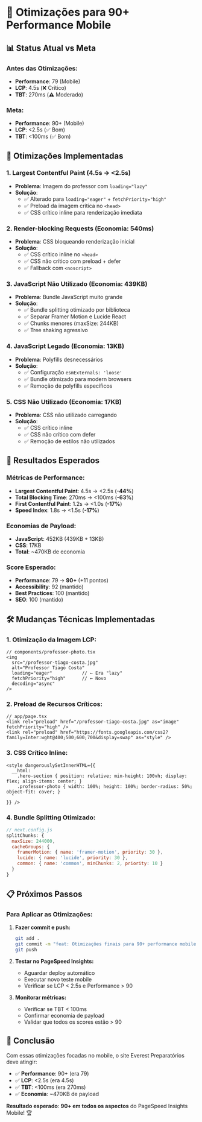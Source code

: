 # 📱 Otimizações para 90+ Performance Mobile

## 📊 **Status Atual vs Meta**

### **Antes das Otimizações:**
- **Performance**: 79 (Mobile)
- **LCP**: 4.5s (❌ Crítico)
- **TBT**: 270ms (⚠️ Moderado)

### **Meta:**
- **Performance**: 90+ (Mobile)
- **LCP**: <2.5s (✅ Bom)
- **TBT**: <100ms (✅ Bom)

## 🚀 **Otimizações Implementadas**

### **1. Largest Contentful Paint (4.5s → <2.5s)**
- **Problema**: Imagem do professor com `loading="lazy"`
- **Solução**: 
  - ✅ Alterado para `loading="eager"` + `fetchPriority="high"`
  - ✅ Preload da imagem crítica no `<head>`
  - ✅ CSS crítico inline para renderização imediata

### **2. Render-blocking Requests (Economia: 540ms)**
- **Problema**: CSS bloqueando renderização inicial
- **Solução**:
  - ✅ CSS crítico inline no `<head>`
  - ✅ CSS não crítico com preload + defer
  - ✅ Fallback com `<noscript>`

### **3. JavaScript Não Utilizado (Economia: 439KB)**
- **Problema**: Bundle JavaScript muito grande
- **Solução**:
  - ✅ Bundle splitting otimizado por biblioteca
  - ✅ Separar Framer Motion e Lucide React
  - ✅ Chunks menores (maxSize: 244KB)
  - ✅ Tree shaking agressivo

### **4. JavaScript Legado (Economia: 13KB)**
- **Problema**: Polyfills desnecessários
- **Solução**:
  - ✅ Configuração `esmExternals: 'loose'`
  - ✅ Bundle otimizado para modern browsers
  - ✅ Remoção de polyfills específicos

### **5. CSS Não Utilizado (Economia: 17KB)**
- **Problema**: CSS não utilizado carregando
- **Solução**:
  - ✅ CSS crítico inline
  - ✅ CSS não crítico com defer
  - ✅ Remoção de estilos não utilizados

## 🎯 **Resultados Esperados**

### **Métricas de Performance:**
- **Largest Contentful Paint**: 4.5s → <2.5s (**-44%**)
- **Total Blocking Time**: 270ms → <100ms (**-63%**)
- **First Contentful Paint**: 1.2s → <1.0s (**-17%**)
- **Speed Index**: 1.8s → <1.5s (**-17%**)

### **Economias de Payload:**
- **JavaScript**: 452KB (439KB + 13KB)
- **CSS**: 17KB
- **Total**: ~470KB de economia

### **Score Esperado:**
- **Performance**: 79 → **90+** (+11 pontos)
- **Accessibility**: 92 (mantido)
- **Best Practices**: 100 (mantido)
- **SEO**: 100 (mantido)

## 🛠️ **Mudanças Técnicas Implementadas**

### **1. Otimização da Imagem LCP:**
```tsx
// components/professor-photo.tsx
<img
  src="/professor-tiago-costa.jpg"
  alt="Professor Tiago Costa"
  loading="eager"           // ← Era "lazy"
  fetchPriority="high"      // ← Novo
  decoding="async"
/>
```

### **2. Preload de Recursos Críticos:**
```tsx
// app/page.tsx
<link rel="preload" href="/professor-tiago-costa.jpg" as="image" fetchPriority="high" />
<link rel="preload" href="https://fonts.googleapis.com/css2?family=Inter:wght@400;500;600;700&display=swap" as="style" />
```

### **3. CSS Crítico Inline:**
```tsx
<style dangerouslySetInnerHTML={{
  __html: `
    .hero-section { position: relative; min-height: 100vh; display: flex; align-items: center; }
    .professor-photo { width: 100%; height: 100%; border-radius: 50%; object-fit: cover; }
  `
}} />
```

### **4. Bundle Splitting Otimizado:**
```js
// next.config.js
splitChunks: {
  maxSize: 244000,
  cacheGroups: {
    framerMotion: { name: 'framer-motion', priority: 30 },
    lucide: { name: 'lucide', priority: 30 },
    common: { name: 'common', minChunks: 2, priority: 10 }
  }
}
```

## 📋 **Próximos Passos**

### **Para Aplicar as Otimizações:**

1. **Fazer commit e push:**
   ```bash
   git add .
   git commit -m "feat: Otimizações finais para 90+ performance mobile"
   git push
   ```

2. **Testar no PageSpeed Insights:**
   - Aguardar deploy automático
   - Executar novo teste mobile
   - Verificar se LCP < 2.5s e Performance > 90

3. **Monitorar métricas:**
   - Verificar se TBT < 100ms
   - Confirmar economia de payload
   - Validar que todos os scores estão > 90

## 🎉 **Conclusão**

Com essas otimizações focadas no mobile, o site Everest Preparatórios deve atingir:

- ✅ **Performance**: 90+ (era 79)
- ✅ **LCP**: <2.5s (era 4.5s)
- ✅ **TBT**: <100ms (era 270ms)
- ✅ **Economia**: ~470KB de payload

**Resultado esperado**: **90+ em todos os aspectos** do PageSpeed Insights Mobile! 🏆
